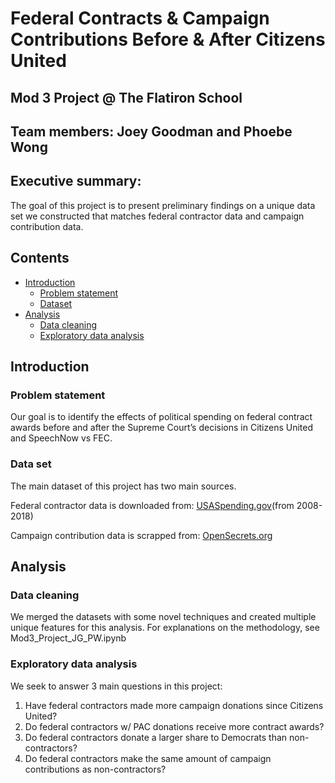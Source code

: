 # Federal Contracts & Campaign Contributions Before & After Citizens United

## Mod 3 Project @ The Flatiron School 

## Team members: Joey Goodman and Phoebe Wong

## Executive summary:

The goal of this project is to present preliminary findings on a unique data set we constructed that matches federal contractor data and campaign contribution data.

## Contents

- [Introduction](#Introduction)
    - [Problem statement](#Problem-statement)
    - [Dataset](#Dataset)
- [Analysis](#Analysis)
    - [Data cleaning](#Data-cleaning)
    - [Exploratory data analysis](#Exploratory-data-analysis)

## Introduction

### Problem statement

Our goal is to identify the effects of political spending on federal contract awards before and after the Supreme Court’s decisions in Citizens United and SpeechNow vs FEC.

### Data set

The main dataset of this project has two main sources. 

Federal contractor data is downloaded from:
[USASpending.gov](https://www.usaspending.gov/#/download_center/award_data_archive)(from 2008-2018)

Campaign contribution data is scrapped from:
[OpenSecrets.org](https://www.opensecrets.org/orgs/methodology.php)

## Analysis

### Data cleaning

We merged the datasets with some novel techniques and created multiple unique features for this analysis. For explanations on the methodology, see Mod3_Project_JG_PW.ipynb 

### Exploratory data analysis

We seek to answer 3 main questions in this project: 
1. Have federal contractors made more campaign donations since Citizens United?
2. Do federal contractors w/ PAC donations receive more contract awards?
3. Do federal contractors donate a larger share to Democrats than non-contractors?
4. Do federal contractors make the same amount of campaign contributions as non-contractors?